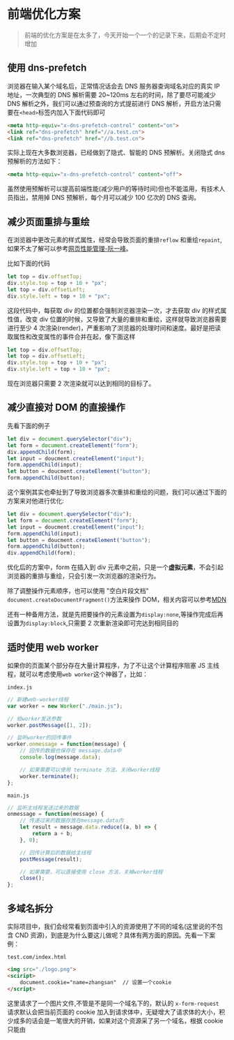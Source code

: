 # 前端优化方案

> 前端的优化方案是在太多了，今天开始一个一个的记录下来，后期会不定时增加

## 使用 dns-prefetch

浏览器在输入某个域名后，正常情况话会去 DNS 服务器查询域名对应的真实 IP 地址，一次典型的 DNS 解析需要 20~120ms 左右的时间，除了要尽可能减少 DNS 解析之外，我们可以通过预查询的方式提前进行 DNS 解析，开启方法只需要在`<head>`标签内加入下面代码即可

```html
<meta http-equiv="x-dns-prefetch-control" content="on">
<link ref="dns-prefetch" href="//a.test.cn">
<link ref="dns-prefetch" href="//b.test.cn">
```

实际上现在大多数浏览器，已经做到了隐式、智能的 DNS 预解析。关闭隐式 dns 预解析的方法如下：

```html
<meta http-equiv="x-dns-prefetch-control" content="off">
```

虽然使用预解析可以提高前端性能(减少用户的等待时间)但也不能滥用，有技术人员指出，禁用掉 DNS 预解析，每个月可以减少 100 亿次的 DNS 查询。

## 减少页面重排与重绘

在浏览器中更改元素的样式属性，经常会导致页面的重排`reflow` 和重绘`repaint`,如果不太了解可以参考[网页性能管理-阮一峰](http://www.ruanyifeng.com/blog/2015/09/web-page-performance-in-depth.html)。

比如下面的代码

```js
let top = div.offsetTop;
div.style.top = top + 10 + "px";
let top = div.offsetLeft;
div.style.left = top + 10 + "px";
```

这段代码中，每获取 div 的位置都会强制浏览器渲染一次，才去获取 div 的样式属性值，改变 div 位置的时候，又导致了大量的重排和重绘，这样就导致浏览器需要进行至少 4 次渲染(render)，严重影响了浏览器的处理时间和速度。最好是把读取属性和改变属性的事件合并在起，像下面这样

```js
let top = div.offsetTop;
let top = div.offsetLeft;
div.style.top = top + 10 + "px";
div.style.left = top + 10 + "px";
```

现在浏览器只需要 2 次渲染就可以达到相同的目标了。

## 减少直接对 DOM 的直接操作

先看下面的例子

```js
let div = document.querySelector("div");
let form = document.createElement("form");
div.appendChild(form);
let input = doucment.createElement("input");
form.appendChild(input);
let button = doucment.createElement("button");
form.appendChild(button);
```

这个案例其实也牵扯到了导致浏览器多次重排和重绘的问题，我们可以通过下面的方案来对他进行优化:

```js
let div = document.querySelector("div");
let form = document.createElement("form");
let input = doucment.createElement("input");
form.appendChild(input);
let button = doucment.createElement("button");
form.appendChild(button);
div.appendChild(form);
```

优化后的方案中，form 在插入到 div 元素中之前，只是一个**虚拟元素**，不会引起浏览器的重排与重绘，只会引发一次浏览器的渲染行为。

除了调整操作元素顺序，也可以使用 "空白片段文档" `document.createDocumentFragment()`方法来操作 DOM，相关内容可以参考[MDN](https://developer.mozilla.org/zh-CN/docs/Web/API/Document/createDocumentFragment)

还有一种备用方法，就是先把要操作的元素设置为`display:none`,等操作完成后再设置为`display:block`,只需要 2 次重新渲染即可完达到相同目的

## 适时使用 web worker

如果你的页面某个部分存在大量计算程序，为了不让这个计算程序阻塞 JS 主线程，就可以考虑使用`web worker`这个神器了，比如：

`index.js`

```js
// 新建web-worker线程
var worker = new Worker("./main.js");

// 给worker发送参数
worker.postMessage([1, 2]);

// 监听worker的回传事件
worker.onmessage = function(message) {
    // 回传的数据也保存在 message.data中
    console.log(message.data);

    // 如果需要可以使用 terminate 方法，关闭worker线程
    worker.terminate();
};
```

`main.js`

```js
// 监听主线程发送过来的数据
onmessage = function(message) {
    // 传递过来的数据存放在message.data内
    let result = message.data.reduce((a, b) => {
        return a + b;
    }, 0);

    // 回传计算后的数据给主线程
    postMessage(result);

    // 如果需要，可以直接使用 close 方法，关掉worker线程
    close();
};
```

## 多域名拆分

实际项目中，我们会经常看到页面中引入的资源使用了不同的域名(这里说的不包含 CND 资源)，到底是为什么要这儿做呢？具体有两方面的原因。先看一下案例：

`test.com/index.html`

```html
<img src="./logo.png">
<sciript>
    document.cookie="name=zhangsan"  // 设置一个cookie
</script>
```

这里请求了一个图片文件,不管是不是同一个域名下的，默认的 `x-form-request` 请求默认会把当前页面的 cookie 加入到请求体中，无疑增大了请求体的大小，积少成多的话会是一笔很大的开销，如果对这个资源采了另一个域名，根据 cookie 只能由
